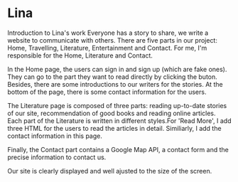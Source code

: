 # Lina
Introduction to Lina's work
Everyone has a story to share, we write a website to communicate with others. There are five parts in our project: Home, Travelling, Literature, Entertainment and Contact. For me, I'm responsible for the Home, Literature and Contact.

In the Home page, the users can sign in and sign up (which are  fake ones). They can go to the part they want to read directly by clicking the buton. Besides, there are some introductions to our writers for the stories. At the bottom of the page, there is some contact information for the users.

The Literature page is composed of three parts: reading up-to-date stories of our site, recommendation of good books and reading online articles. Each part of the Literature is written in different styles.For 'Read More', I add three HTML for the users to read the articles in detail. Similiarly, I add the contact information in this page.

Finally, the Contact part contains a Google Map API, a contact form and the precise information to contact us. 

Our site is clearly displayed and well ajusted to the size of the screen.

